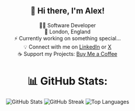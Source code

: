 <h2 align="center">👋 Hi there, I'm Alex!</h2>

<p align="center">
  👨‍💻 Software Developer <br/>
  📍 London, England <br/>
  ⚡ Currently working on something special... <br/>
  💡 Connect with me on <a href="https://linkedin.com/in/alex06nedelcu">LinkedIn</a> or <a href="https://x.com/A13xDev">X</a> <br/>
  ☕ Support my Projects: <a href="https://buymeacoffee.com/notwally">Buy Me a Coffee</a>
</p>

<h1 align="center">📊 GitHub Stats:</h1>

<p align="center">
  <img src="https://github-readme-stats.vercel.app/api?username=NotWally&theme=dark&hide_border=false&include_all_commits=true&count_private=true" alt="GitHub Stats">
  <img src="https://github-readme-streak-stats.herokuapp.com/?user=NotWally&theme=dark&hide_border=false" alt="GitHub Streak">
  <img src="https://github-readme-stats.vercel.app/api/top-langs/?username=NotWally&theme=dark&hide_border=false&include_all_commits=true&count_private=true&layout=compact" alt="Top Languages">
</p>
